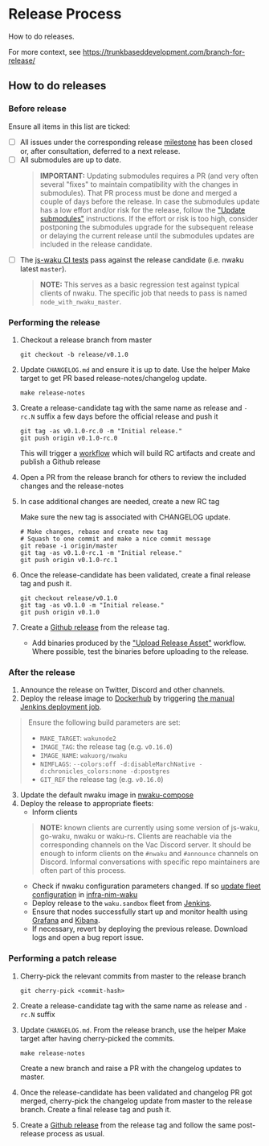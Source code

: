 # Release Process

How to do releases.

For more context, see https://trunkbaseddevelopment.com/branch-for-release/

## How to do releases

### Before release

Ensure all items in this list are ticked:
- [ ] All issues under the corresponding release [milestone](https://github.com/waku-org/nwaku/milestones) has been closed or, after consultation, deferred to a next release.
- [ ] All submodules are up to date.
  > **IMPORTANT:** Updating submodules requires a PR (and very often several "fixes" to maintain compatibility with the changes in submodules). That PR process must be done and merged a couple of days before the release.
  > In case the submodules update has a low effort and/or risk for the release, follow the ["Update submodules"](./git-submodules.md) instructions.
  > If the effort or risk is too high, consider postponing the submodules upgrade for the subsequent release or delaying the current release until the submodules updates are included in the release candidate.
- [ ] The [js-waku CI tests](https://github.com/waku-org/js-waku/actions/workflows/ci.yml) pass against the release candidate (i.e. nwaku latest `master`).
  > **NOTE:** This serves as a basic regression test against typical clients of nwaku.
  > The specific job that needs to pass is named `node_with_nwaku_master`.

### Performing the release

1. Checkout a release branch from master

    ```
    git checkout -b release/v0.1.0
    ```

1. Update `CHANGELOG.md` and ensure it is up to date. Use the helper Make target to get PR based release-notes/changelog update.

    ```
    make release-notes
    ```

1. Create a release-candidate tag with the same name as release and `-rc.N` suffix a few days before the official release and push it

    ```
    git tag -as v0.1.0-rc.0 -m "Initial release."
    git push origin v0.1.0-rc.0
    ```

    This will trigger a [workflow](../../.github/workflows/pre-release.yml) which will build RC artifacts and create and publish a Github release

1. Open a PR from the release branch for others to review the included changes and the release-notes

1. In case additional changes are needed, create a new RC tag

    Make sure the new tag is associated
    with CHANGELOG update.

    ```
    # Make changes, rebase and create new tag
    # Squash to one commit and make a nice commit message
    git rebase -i origin/master
    git tag -as v0.1.0-rc.1 -m "Initial release."
    git push origin v0.1.0-rc.1
    ```

1. Once the release-candidate has been validated, create a final release tag and push it.

    ```
    git checkout release/v0.1.0
    git tag -as v0.1.0 -m "Initial release."
    git push origin v0.1.0
    ```

1. Create a [Github release](https://github.com/waku-org/nwaku/releases) from the release tag.

    * Add binaries produced by the ["Upload Release Asset"](https://github.com/waku-org/nwaku/actions/workflows/release-assets.yml) workflow. Where possible, test the binaries before uploading to the release.

### After the release

1. Announce the release on Twitter, Discord and other channels.
2. Deploy the release image to [Dockerhub](https://hub.docker.com/r/wakuorg/nwaku) by triggering [the manual Jenkins deployment job](https://ci.infra.status.im/job/nim-waku/job/docker-manual/).
  > Ensure the following build parameters are set:
  > - `MAKE_TARGET`: `wakunode2`
  > - `IMAGE_TAG`: the release tag (e.g. `v0.16.0`)
  > - `IMAGE_NAME`: `wakuorg/nwaku`
  > - `NIMFLAGS`: `--colors:off -d:disableMarchNative -d:chronicles_colors:none -d:postgres`
  > - `GIT_REF` the release tag (e.g. `v0.16.0`)
3. Update the default nwaku image in [nwaku-compose](https://github.com/waku-org/nwaku-compose/blob/master/docker-compose.yml)
4. Deploy the release to appropriate fleets:
   - Inform clients
   > **NOTE:** known clients are currently using some version of js-waku, go-waku, nwaku or waku-rs.
   > Clients are reachable via the corresponding channels on the Vac Discord server.
   > It should be enough to inform clients on the `#nwaku` and `#announce` channels on Discord.
   > Informal conversations with specific repo maintainers are often part of this process.
   - Check if nwaku configuration parameters changed. If so [update fleet configuration](https://www.notion.so/Fleet-Ownership-7532aad8896d46599abac3c274189741?pvs=4#d2d2f0fe4b3c429fbd860a1d64f89a64) in [infra-nim-waku](https://github.com/status-im/infra-nim-waku)
   - Deploy release to the `waku.sandbox` fleet from [Jenkins](https://ci.infra.status.im/job/nim-waku/job/deploy-waku-sandbox/).
   - Ensure that nodes successfully start up and monitor health using [Grafana](https://grafana.infra.status.im/d/qrp_ZCTGz/nim-waku-v2?orgId=1) and [Kibana](https://kibana.infra.status.im/goto/a7728e70-eb26-11ec-81d1-210eb3022c76).
   - If necessary, revert by deploying the previous release. Download logs and open a bug report issue.

### Performing a patch release

1. Cherry-pick the relevant commits from master to the release branch

    ```
    git cherry-pick <commit-hash>
    ```

2. Create a release-candidate tag with the same name as release and `-rc.N` suffix

3. Update `CHANGELOG.md`. From the release branch, use the helper Make target after having cherry-picked the commits.

    ```
    make release-notes
    ```
    Create a new branch and raise a PR with the changelog updates to master.

4. Once the release-candidate has been validated and changelog PR got merged, cherry-pick the changelog update from master to the release branch. Create a final release tag and push it.

5. Create a [Github release](https://github.com/waku-org/nwaku/releases) from the release tag and follow the same post-release process as usual.
